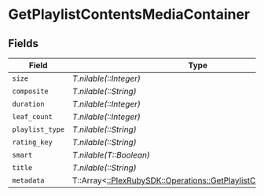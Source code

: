 # GetPlaylistContentsMediaContainer


## Fields

| Field                                                                                                                      | Type                                                                                                                       | Required                                                                                                                   | Description                                                                                                                | Example                                                                                                                    |
| -------------------------------------------------------------------------------------------------------------------------- | -------------------------------------------------------------------------------------------------------------------------- | -------------------------------------------------------------------------------------------------------------------------- | -------------------------------------------------------------------------------------------------------------------------- | -------------------------------------------------------------------------------------------------------------------------- |
| `size`                                                                                                                     | *T.nilable(::Integer)*                                                                                                     | :heavy_minus_sign:                                                                                                         | N/A                                                                                                                        | 2                                                                                                                          |
| `composite`                                                                                                                | *T.nilable(::String)*                                                                                                      | :heavy_minus_sign:                                                                                                         | N/A                                                                                                                        | /playlists/95/composite/1705717521                                                                                         |
| `duration`                                                                                                                 | *T.nilable(::Integer)*                                                                                                     | :heavy_minus_sign:                                                                                                         | N/A                                                                                                                        | 282                                                                                                                        |
| `leaf_count`                                                                                                               | *T.nilable(::Integer)*                                                                                                     | :heavy_minus_sign:                                                                                                         | N/A                                                                                                                        | 2                                                                                                                          |
| `playlist_type`                                                                                                            | *T.nilable(::String)*                                                                                                      | :heavy_minus_sign:                                                                                                         | N/A                                                                                                                        | video                                                                                                                      |
| `rating_key`                                                                                                               | *T.nilable(::String)*                                                                                                      | :heavy_minus_sign:                                                                                                         | N/A                                                                                                                        | 95                                                                                                                         |
| `smart`                                                                                                                    | *T.nilable(T::Boolean)*                                                                                                    | :heavy_minus_sign:                                                                                                         | N/A                                                                                                                        | true                                                                                                                       |
| `title`                                                                                                                    | *T.nilable(::String)*                                                                                                      | :heavy_minus_sign:                                                                                                         | N/A                                                                                                                        | Smart Movie Playlist                                                                                                       |
| `metadata`                                                                                                                 | T::Array<[::PlexRubySDK::Operations::GetPlaylistContentsMetadata](../../models/operations/getplaylistcontentsmetadata.md)> | :heavy_minus_sign:                                                                                                         | N/A                                                                                                                        |                                                                                                                            |